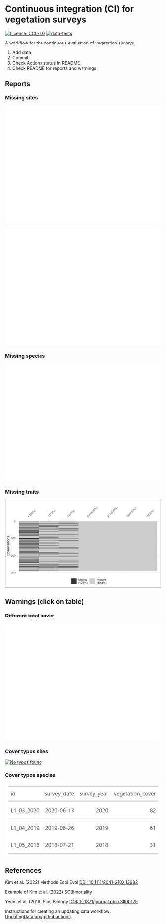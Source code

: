 # Continuous integration (CI) for vegetation surveys

[![License: CC0-1.0](https://img.shields.io/badge/License-CC0_1.0-lightgrey.svg)](http://creativecommons.org/publicdomain/zero/1.0/) [![data-tests](https://github.com/markus1bauer/CI_vegetation_surveys/actions/workflows/data-tests.yaml/badge.svg)](https://github.com/markus1bauer/CI_vegetation_surveys/actions/workflows/data-tests.yaml)

A workflow for the continuous evaluation of vegetation surveys.

1.  Add data
2.  Commit
3.  Check Actions status in README
4.  Check README for reports and warnings

## Reports

### Missing sites

[![No missing plots](https://github.com/markus1bauer/CI_vegetation_surveys/blob/main/tests/testthat/warnings_missing_plots.png)](https://github.com/markus1bauer/CI_vegetation_surveys/blob/main/tests/testthat/warnings_missing_plots.csv)

[![No missing vegetation cover](https://github.com/markus1bauer/CI_vegetation_surveys/blob/main/tests/testthat/warnings_missing_vegetation_cover.png)](https://github.com/markus1bauer/CI_vegetation_surveys/blob/main/tests/testthat/warnings_missing_vegetation_cover.csv)

### Missing species

[![No missing species](https://github.com/markus1bauer/CI_vegetation_surveys/blob/main/tests/testthat/warnings_missing_abundances.png)](https://github.com/markus1bauer/CI_vegetation_surveys/blob/main/tests/testthat/warnings_missing_abundances.csv)

### Missing traits

![No missing traits](https://github.com/markus1bauer/CI_vegetation_surveys/blob/main/tests/testthat/reports_missing_traits.png)

## Warnings (click on table)

### Different total cover

[![No differences found](https://github.com/markus1bauer/CI_vegetation_surveys/blob/main/tests/testthat/warnings_different_total_cover.png)](https://github.com/markus1bauer/CI_vegetation_surveys/blob/main/tests/testthat/warnings_different_total_cover.csv)

### Cover typos sites

[![No typos found](https://github.com/markus1bauer/CI_vegetation_surveys/blob/main/tests/testthat/warnings_species_typos.png)](https://github.com/markus1bauer/CI_vegetation_surveys/blob/main/tests/testthat/warnings_species_typos.csv)

### Cover typos species

[![No typos found](https://github.com/markus1bauer/CI_vegetation_surveys/blob/main/tests/testthat/warnings_sites_typos.png)](https://github.com/markus1bauer/CI_vegetation_surveys/blob/main/tests/testthat/warnings_sites_typos.csv)

## References

Kim et al. (2022) Methods Ecol Evol [DOI: 10.1111/2041-210X.13982](https://doi.org/10.1111/2041-210X.13982)

Example of Kim et al. (2022) [SCBImortality](https://github.com/SCBI-ForestGEO/SCBImortality)

Yenni et al. (2019) Plos Biology [DOI: 10.1371/journal.pbio.3000125](https://doi.org/10.1371/journal.pbio.3000125)

Instructions for creating an updating data workflow: [UpdatingData.org/githubactions](https://www.updatingdata.org/githubactions/).
